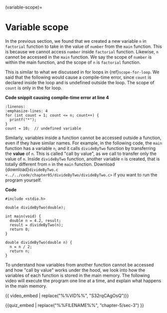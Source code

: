 (variable-scope)=
# Variable scope

In the previous section, we found that we created a new variable `n` in `factorial` function to take in the value of `number` from the `main` function. This is because we cannot access `number` inside `factorial` function. Likewise, `n` cannot be accessed in the `main` function. We say the scope of `number` is within the main function, and the scope of `n` is `factorial` function.

This is similar to what we discussed in for loops in {ref}`scope-for-loop`. We said that the following would cause a compile-time error, since `count` is declared inside the loop and is undefined outside the loop. The scope of `count` is only in the for loop.

**Code snippit causing compile-time error at line $4$**
```{code-block} c
:linenos:
:emphasize-lines: 4
for (int count = 1; count <= n; count++) {
  printf("*");
}
count = 10;  // undefined variable
```

Similarly, variables inside a function cannot be accessed outside a function, even if they have similar names. For example, in the following code, the `main` function has a variable `n`, and it calls `divideByTwo` function by transferring the **value** of `n`. This is called "call by value", as we call to transfer only the value of `n`. Inside `divideByTwo` function, another variable `n` is created, that is totally different from `n` in the `main` function. Download {download}`divideByTwo.c <../../code/chapter05/divideByTwo/divideByTwo.c>` if you want to run the program yourself.

**Code**
```{code-block} c
#include <stdio.h>

double divideByTwo(double);

int main(void) {
  double n = 4.2, result;
  result = divideByTwo(n);
  return 0;
}

double divideByTwo(double n) {
  n = n / 2;
  return n;
}
```

To understand how variables from another function cannot be accessed and how "call by value" works under the hood, we look into how the variables of each function is stored in the main memory. The following video will execute the program one line at a time, and explain what happens in the main memory.

{{ video_embed | replace("%%VID%%", "S32rqCAgOsQ")}}

{{quiz_embed | replace("%%FILENAME%%", "chapter-5/sec-3") }}